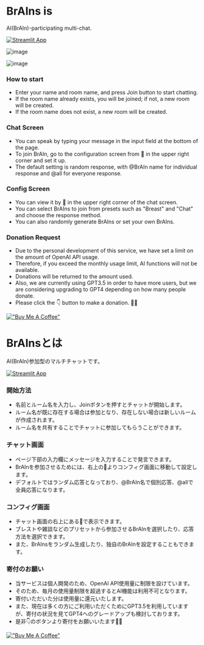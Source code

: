 
# BrAIns is
AI(BrAIn)-participating multi-chat.

[![Streamlit App](https://static.streamlit.io/badges/streamlit_badge_black_white.svg)](https://brains.streamlit.app/)

![image](https://github.com/ppspps824/BrAIns/assets/34480286/73fb82e9-d0f7-4e61-b905-7313688fc708)

![image](https://github.com/ppspps824/BrAIns/assets/34480286/279e7200-613a-45ca-860f-16e5fc8329ea)



### How to start
- Enter your name and room name, and press Join button to start chatting.
- If the room name already exists, you will be joined; if not, a new room will be created.
- If the room name does not exist, a new room will be created.

### Chat Screen
- You can speak by typing your message in the input field at the bottom of the page.
- To join BrAIn, go to the configuration screen from 🤖 in the upper right corner and set it up.
- The default setting is random response, with @BrAIn name for individual response and @all for everyone response.

### Config Screen
- You can view it by 🤖 in the upper right corner of the chat screen.
- You can select BrAIns to join from presets such as "Breast" and "Chat" and choose the response method.
- You can also randomly generate BrAIns or set your own BrAIns.

### Donation Request
- Due to the personal development of this service, we have set a limit on the amount of OpenAI API usage.
- Therefore, if you exceed the monthly usage limit, AI functions will not be available.
- Donations will be returned to the amount used.
- Also, we are currently using GPT3.5 in order to have more users, but we are considering upgrading to GPT4 depending on how many people donate.
- Please click the 👇 button to make a donation. 🙇‍♂️

[!["Buy Me A Coffee"](https://www.buymeacoffee.com/assets/img/custom_images/orange_img.png)](https://www.buymeacoffee.com/papasim824C)

# BrAInsとは
AI(BrAIn)参加型のマルチチャットです。

[![Streamlit App](https://static.streamlit.io/badges/streamlit_badge_black_white.svg)](https://brains.streamlit.app/)

### 開始方法
- 名前とルーム名を入力し、Joinボタンを押すとチャットが開始します。
- ルーム名が既に存在する場合は参加となり、存在しない場合は新しいルームが作成されます。
- ルーム名を共有することでチャットに参加してもらうことができます。

### チャット画面
- ページ下部の入力欄にメッセージを入力することで発言できます。
- BrAInを参加させるためには、右上の🤖よりコンフィグ画面に移動して設定します。
- デフォルトではランダム応答となっており、@BrAIn名で個別応答、@allで全員応答になります。

### コンフィグ画面
- チャット画面の右上にある🤖で表示できます。
- ブレストや雑談などのプリセットから参加させるBrAInを選択したり、応答方法を選択できます。
- また、BrAInsをランダム生成したり、独自のBrAInを設定することもできます。

### 寄付のお願い
- 当サービスは個人開発のため、OpenAI API使用量に制限を設けています。
- そのため、毎月の使用量制限を超過するとAI機能は利用不可となります。
- 寄付いただいた分は使用量に還元いたします。
- また、現在は多くの方にご利用いただくためにGPT3.5を利用していますが、寄付の状況を見てGPT4へのグレードアップも検討しております。
- 是非👇のボタンより寄付をお願いいたます🙇‍♂️

[!["Buy Me A Coffee"](https://www.buymeacoffee.com/assets/img/custom_images/orange_img.png)](https://www.buymeacoffee.com/papasim824C)
